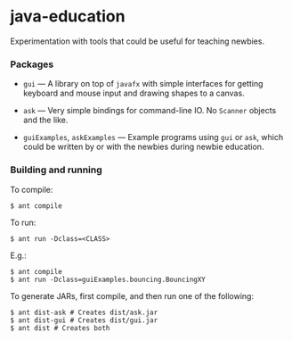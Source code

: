 # java-education

Experimentation with tools that could be useful for teaching newbies.

### Packages

- `gui` &mdash; A library on top of `javafx` with simple interfaces for
getting keyboard and mouse input and drawing shapes to a canvas.

- `ask` &mdash; Very simple bindings for command-line IO. No `Scanner`
objects and the like.

- `guiExamples`, `askExamples` &mdash; Example programs using `gui` or `ask`,
which could be written by or with the newbies during newbie education.

### Building and running

To compile:

```
$ ant compile
```

To run:

```
$ ant run -Dclass=<CLASS>
```

E.g.:

```
$ ant compile
$ ant run -Dclass=guiExamples.bouncing.BouncingXY
```

To generate JARs, first compile, and then run one of the following:

```
$ ant dist-ask # Creates dist/ask.jar
$ ant dist-gui # Creates dist/gui.jar
$ ant dist # Creates both
```
